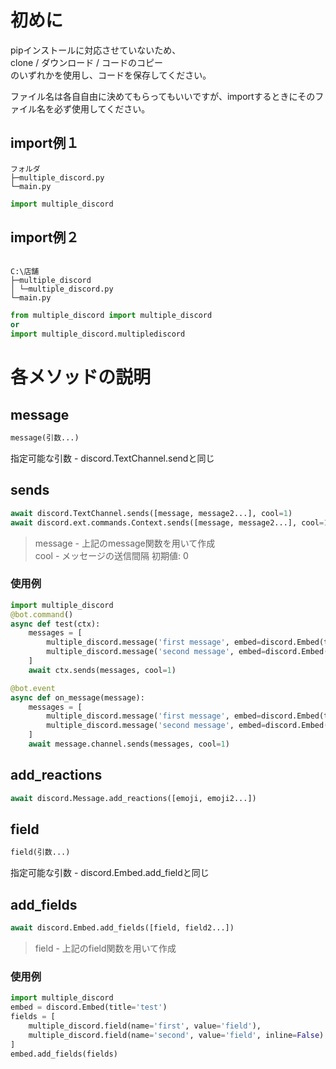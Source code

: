 # 初めに


pipインストールに対応させていないため、  
clone / ダウンロード / コードのコピー  
のいずれかを使用し、コードを保存してください。  
  
ファイル名は各自自由に決めてもらってもいいですが、importするときにそのファイル名を必ず使用してください。  
  
## import例１

```
フォルダ
├─multiple_discord.py
└─main.py
```

```py
import multiple_discord
```

## import例２

```

C:\店舗
├─multiple_discord
│ └─multiple_discord.py
└─main.py
```

```py
from multiple_discord import multiple_discord
or
import multiple_discord.multiplediscord
```


# 各メソッドの説明

## message

```py
message(引数...)
```

指定可能な引数 - discord.TextChannel.sendと同じ

## sends

```py
await discord.TextChannel.sends([message, message2...], cool=1)
await discord.ext.commands.Context.sends([message, message2...], cool=1)
```

> message - 上記のmessage関数を用いて作成  
cool - メッセージの送信間隔 初期値: 0

### 使用例

```py
import multiple_discord
@bot.command()
async def test(ctx):
    messages = [
        multiple_discord.message('first message', embed=discord.Embed(title='first', description='message')),
        multiple_discord.message('second message', embed=discord.Embed(title='second', description='message'))
    ]
    await ctx.sends(messages, cool=1)

@bot.event
async def on_message(message):
    messages = [
        multiple_discord.message('first message', embed=discord.Embed(title='first', description='message')),
        multiple_discord.message('second message', embed=discord.Embed(title='second', description='message'))
    ]
    await message.channel.sends(messages, cool=1)
```

## add_reactions

```py
await discord.Message.add_reactions([emoji, emoji2...])
```

## field

```py
field(引数...)
```

指定可能な引数 - discord.Embed.add_fieldと同じ

## add_fields

```py
await discord.Embed.add_fields([field, field2...])
```

> field - 上記のfield関数を用いて作成

### 使用例

```py
import multiple_discord
embed = discord.Embed(title='test')
fields = [
    multiple_discord.field(name='first', value='field'),
    multiple_discord.field(name='second', value='field', inline=False)
]
embed.add_fields(fields)
```

